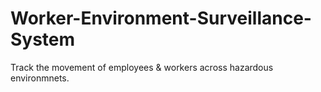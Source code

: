 # Worker-Environment-Surveillance-System
Track the movement of employees &amp; workers across hazardous environmnets.
